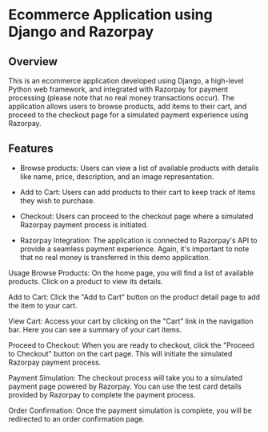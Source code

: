 # Ecommerce Application using Django and Razorpay

## Overview

This is an ecommerce application developed using Django, a high-level Python web framework, and integrated with Razorpay for payment processing (please note that no real money transactions occur). The application allows users to browse products, add items to their cart, and proceed to the checkout page for a simulated payment experience using Razorpay.

## Features

- Browse products: Users can view a list of available products with details like name, price, description, and an image representation.

- Add to Cart: Users can add products to their cart to keep track of items they wish to purchase.

- Checkout: Users can proceed to the checkout page where a simulated Razorpay payment process is initiated.

- Razorpay Integration: The application is connected to Razorpay's API to provide a seamless payment experience. Again, it's important to note that no real money is transferred in this demo application.


Usage
Browse Products: On the home page, you will find a list of available products. Click on a product to view its details.

Add to Cart: Click the "Add to Cart" button on the product detail page to add the item to your cart.

View Cart: Access your cart by clicking on the "Cart" link in the navigation bar. Here you can see a summary of your cart items.

Proceed to Checkout: When you are ready to checkout, click the "Proceed to Checkout" button on the cart page. This will initiate the simulated Razorpay payment process.

Payment Simulation: The checkout process will take you to a simulated payment page powered by Razorpay. You can use the test card details provided by Razorpay to complete the payment process.

Order Confirmation: Once the payment simulation is complete, you will be redirected to an order confirmation page.







